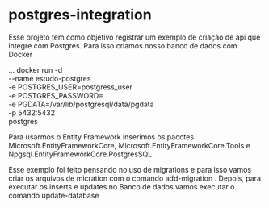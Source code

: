 # postgres-integration

Esse projeto tem como objetivo registrar um exemplo de criação de api que integre com Postgres.
Para isso criamos nosso banco de dados com Docker

...
docker run -d \
	--name estudo-postgres \
      -e POSTGRES_USER=postgress_user \
	-e POSTGRES_PASSWORD=  \
	-e PGDATA=/var/lib/postgresql/data/pgdata \
	-p 5432:5432 \
	postgres
	
Para usarmos o Entity Framework inserimos os pacotes Microsoft.EntityFrameworkCore, Microsoft.EntityFrameworkCore.Tools e Npgsql.EntityFrameworkCore.PostgresSQL.

Esse exemplo foi feito pensando no uso de migrations e para isso vamos criar os arquivos de micration com o comando add-migration <nome-para-a-configuracao>.
Depois, para executar os inserts e updates no Banco de dados vamos executar o comando update-database
	

